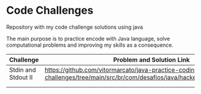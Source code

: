 # Code Challenges

Repository with my code challenge solutions using java

The main purpose is to practice encode with Java language, solve computational problems and improving my skills as a consequence.

|  Challenge         | Problem and Solution Link     |
| ------------------ | ---------------- |
|    Stdin and Stdout II       |  https://github.com/vitormarcato/java-practice-coding-challenges/tree/main/src/br/com/desafios/java/hackerrank/stdinandstdoutii
|    | 
|    | 

